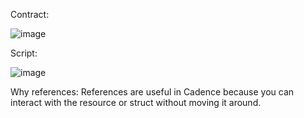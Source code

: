 Contract:

![image](https://user-images.githubusercontent.com/100004665/157458834-647f7d37-31d2-4936-a4c0-680d9fd6eeb3.png)

Script:

![image](https://user-images.githubusercontent.com/100004665/157458773-298681c3-4b12-4f2c-9602-e656ef130e88.png)

Why references:
References are useful in Cadence because you can interact with the resource or struct without moving it around. 
